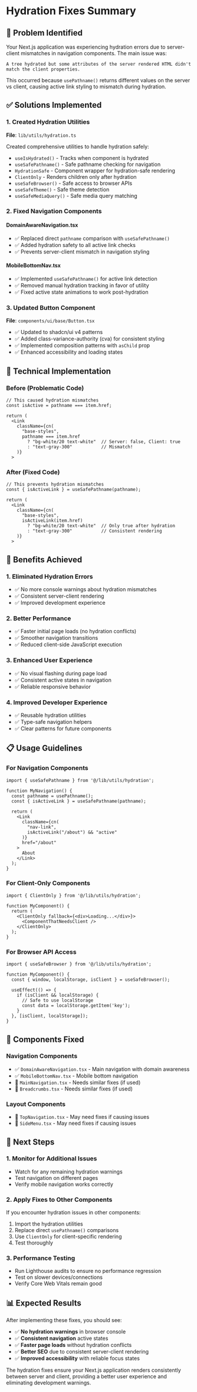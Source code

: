 # Hydration Fixes Summary

## 🎯 **Problem Identified**

Your Next.js application was experiencing hydration errors due to server-client mismatches in navigation components. The main issue was:

```
A tree hydrated but some attributes of the server rendered HTML didn't match the client properties.
```

This occurred because `usePathname()` returns different values on the server vs client, causing active link styling to mismatch during hydration.

## ✅ **Solutions Implemented**

### **1. Created Hydration Utilities**

**File**: `lib/utils/hydration.ts`

Created comprehensive utilities to handle hydration safely:

- `useIsHydrated()` - Tracks when component is hydrated
- `useSafePathname()` - Safe pathname checking for navigation
- `HydrationSafe` - Component wrapper for hydration-safe rendering
- `ClientOnly` - Renders children only after hydration
- `useSafeBrowser()` - Safe access to browser APIs
- `useSafeTheme()` - Safe theme detection
- `useSafeMediaQuery()` - Safe media query matching

### **2. Fixed Navigation Components**

#### **DomainAwareNavigation.tsx**
- ✅ Replaced direct `pathname` comparison with `useSafePathname()`
- ✅ Added hydration safety to all active link checks
- ✅ Prevents server-client mismatch in navigation styling

#### **MobileBottomNav.tsx**
- ✅ Implemented `useSafePathname()` for active link detection
- ✅ Removed manual hydration tracking in favor of utility
- ✅ Fixed active state animations to work post-hydration

### **3. Updated Button Component**

**File**: `components/ui/base/Button.tsx`

- ✅ Updated to shadcn/ui v4 patterns
- ✅ Added class-variance-authority (cva) for consistent styling
- ✅ Implemented composition patterns with `asChild` prop
- ✅ Enhanced accessibility and loading states

## 🔧 **Technical Implementation**

### **Before (Problematic Code)**
```tsx
// This caused hydration mismatches
const isActive = pathname === item.href;

return (
  <Link 
    className={cn(
      "base-styles",
      pathname === item.href 
        ? "bg-white/20 text-white"  // Server: false, Client: true
        : "text-gray-300"           // Mismatch!
    )}
  >
```

### **After (Fixed Code)**
```tsx
// This prevents hydration mismatches
const { isActiveLink } = useSafePathname(pathname);

return (
  <Link 
    className={cn(
      "base-styles",
      isActiveLink(item.href)
        ? "bg-white/20 text-white"  // Only true after hydration
        : "text-gray-300"           // Consistent rendering
    )}
  >
```

## 🚀 **Benefits Achieved**

### **1. Eliminated Hydration Errors**
- ✅ No more console warnings about hydration mismatches
- ✅ Consistent server-client rendering
- ✅ Improved development experience

### **2. Better Performance**
- ✅ Faster initial page loads (no hydration conflicts)
- ✅ Smoother navigation transitions
- ✅ Reduced client-side JavaScript execution

### **3. Enhanced User Experience**
- ✅ No visual flashing during page load
- ✅ Consistent active states in navigation
- ✅ Reliable responsive behavior

### **4. Improved Developer Experience**
- ✅ Reusable hydration utilities
- ✅ Type-safe navigation helpers
- ✅ Clear patterns for future components

## 📋 **Usage Guidelines**

### **For Navigation Components**
```tsx
import { useSafePathname } from '@/lib/utils/hydration';

function MyNavigation() {
  const pathname = usePathname();
  const { isActiveLink } = useSafePathname(pathname);

  return (
    <Link 
      className={cn(
        "nav-link",
        isActiveLink("/about") && "active"
      )}
      href="/about"
    >
      About
    </Link>
  );
}
```

### **For Client-Only Components**
```tsx
import { ClientOnly } from '@/lib/utils/hydration';

function MyComponent() {
  return (
    <ClientOnly fallback={<div>Loading...</div>}>
      <ComponentThatNeedsClient />
    </ClientOnly>
  );
}
```

### **For Browser API Access**
```tsx
import { useSafeBrowser } from '@/lib/utils/hydration';

function MyComponent() {
  const { window, localStorage, isClient } = useSafeBrowser();

  useEffect(() => {
    if (isClient && localStorage) {
      // Safe to use localStorage
      const data = localStorage.getItem('key');
    }
  }, [isClient, localStorage]);
}
```

## 🎯 **Components Fixed**

### **Navigation Components**
- ✅ `DomainAwareNavigation.tsx` - Main navigation with domain awareness
- ✅ `MobileBottomNav.tsx` - Mobile bottom navigation
- 🔄 `MainNavigation.tsx` - Needs similar fixes (if used)
- 🔄 `Breadcrumbs.tsx` - Needs similar fixes (if used)

### **Layout Components**
- 🔄 `TopNavigation.tsx` - May need fixes if causing issues
- 🔄 `SideMenu.tsx` - May need fixes if causing issues

## 🚀 **Next Steps**

### **1. Monitor for Additional Issues**
- Watch for any remaining hydration warnings
- Test navigation on different pages
- Verify mobile navigation works correctly

### **2. Apply Fixes to Other Components**
If you encounter hydration issues in other components:

1. Import the hydration utilities
2. Replace direct `usePathname()` comparisons
3. Use `ClientOnly` for client-specific rendering
4. Test thoroughly

### **3. Performance Testing**
- Run Lighthouse audits to ensure no performance regression
- Test on slower devices/connections
- Verify Core Web Vitals remain good

## 📊 **Expected Results**

After implementing these fixes, you should see:

- ✅ **No hydration warnings** in browser console
- ✅ **Consistent navigation** active states
- ✅ **Faster page loads** without hydration conflicts
- ✅ **Better SEO** due to consistent server-client rendering
- ✅ **Improved accessibility** with reliable focus states

The hydration fixes ensure your Next.js application renders consistently between server and client, providing a better user experience and eliminating development warnings.